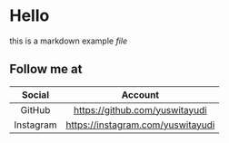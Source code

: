 # Hello 
this is a markdown example *file*

## Follow me at 


| Social | Account |
| :------: | :--------: |
| GitHub | https://github.com/yuswitayudi |
| Instagram | https://instagram.com/yuswitayudi |
